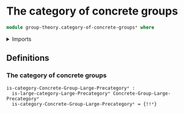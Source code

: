 # The category of concrete groups

```agda
module group-theory.category-of-concrete-groupsᵉ where
```

<details><summary>Imports</summary>

```agda

```

</details>

## Definitions

### The category of concrete groups

```text
is-category-Concrete-Group-Large-Precategoryᵉ :
  is-large-category-Large-Precategoryᵉ Concrete-Group-Large-Precategoryᵉ
  is-category-Concrete-Group-Large-Precategoryᵉ = {!!ᵉ}
```